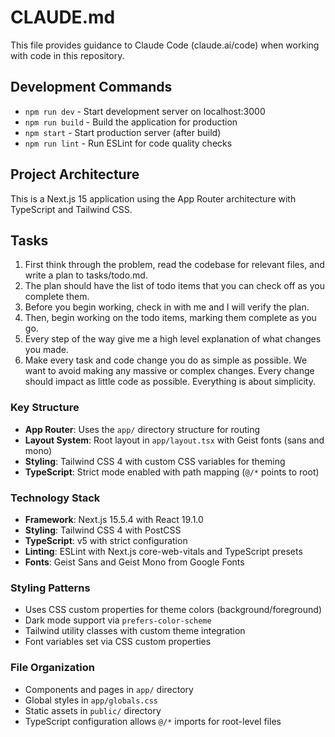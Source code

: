 # CLAUDE.md

This file provides guidance to Claude Code (claude.ai/code) when working with code in this repository.

## Development Commands

- `npm run dev` - Start development server on localhost:3000
- `npm run build` - Build the application for production
- `npm start` - Start production server (after build)
- `npm run lint` - Run ESLint for code quality checks

## Project Architecture

This is a Next.js 15 application using the App Router architecture with TypeScript and Tailwind CSS.

## Tasks

1. First think through the problem, read the codebase for relevant files, and write a plan to tasks/todo.md.
2. The plan should have the list of todo items that you can check off as you complete them.
3. Before you begin working, check in with me and I will verify the plan.
4. Then, begin working on the todo items, marking them complete as you go.
5. Every step of the way give me a high level explanation of what changes you made.
6. Make every task and code change you do as simple as possible. We want to avoid making any massive or complex changes. Every change should impact as little code as possible. Everything is about simplicity.

### Key Structure
- **App Router**: Uses the `app/` directory structure for routing
- **Layout System**: Root layout in `app/layout.tsx` with Geist fonts (sans and mono)
- **Styling**: Tailwind CSS 4 with custom CSS variables for theming
- **TypeScript**: Strict mode enabled with path mapping (`@/*` points to root)

### Technology Stack
- **Framework**: Next.js 15.5.4 with React 19.1.0
- **Styling**: Tailwind CSS 4 with PostCSS
- **TypeScript**: v5 with strict configuration
- **Linting**: ESLint with Next.js core-web-vitals and TypeScript presets
- **Fonts**: Geist Sans and Geist Mono from Google Fonts

### Styling Patterns
- Uses CSS custom properties for theme colors (background/foreground)
- Dark mode support via `prefers-color-scheme`
- Tailwind utility classes with custom theme integration
- Font variables set via CSS custom properties

### File Organization
- Components and pages in `app/` directory
- Global styles in `app/globals.css`
- Static assets in `public/` directory
- TypeScript configuration allows `@/*` imports for root-level files